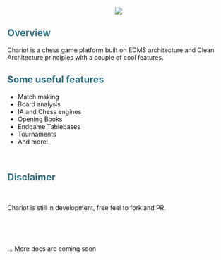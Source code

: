 

<p align="center" width="100%">
<br>
<img src="https://i.imgur.com/CrsFazd.png"/>

</p>


<h2 style="color: #2e6c80;" data-darkreader-inline-color="">Overview</h2>
<p>Chariot is a chess game platform built on EDMS architecture and Clean Architecture principles with a couple of cool features.</p>
<h2 style="color: #2e6c80;" data-darkreader-inline-color="">Some useful features</h2>
<ul>
<li>Match making</li>
<li>Board analysis</li>
<li>IA and Chess engines</li>
<li>Opening Books</li>
<li>Endgame Tablebases</li>
<li>Tournaments</li>
<li>And more!</li>
</ul>
<p>&nbsp; &nbsp; &nbsp; &nbsp; &nbsp; &nbsp; &nbsp;</p>
<h2 style="color: #2e6c80;" data-darkreader-inline-color="">Disclaimer</h2>
<p><strong>&nbsp;</strong></p>
<p>Chariot is still in development, free feel to fork and PR.</p>
<p>&nbsp;</p>
<p>&nbsp;</p>
<p>... More docs are coming soon</p>

